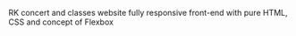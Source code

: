 RK concert and classes website fully responsive front-end with pure HTML, CSS and concept of Flexbox
